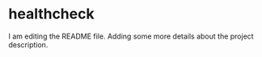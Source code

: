 # healthcheck
I am editing the README file. Adding some more details about the project description.
